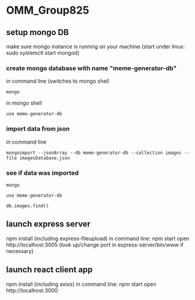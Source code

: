 # OMM_Group825

## setup mongo DB
make sure mongo instance is running on your machine (start under linux: sudo systemctl start mongod)
### create mongo database with name "meme-generator-db"
in command line (switches to mongo shell
```
mongo
```
in mongo shell
```
use meme-generator-db
```

### import data from json
in command line
```
mongoimport --jsonArray --db meme-generator-db --collection images --file imagesDatabase.json
```
### see if data was imported
```
mongo
```
```
use meme-generator-db
```
```
db.images.find()
```


## launch express server
npm install (including express-fileupload)
in command line: npm start
open http://localhost:3005  (look up/change port in express-server/bin/www if necessary)

## launch react client app
npm install (including axios)
in command line: npm start
open http://localhost:3000